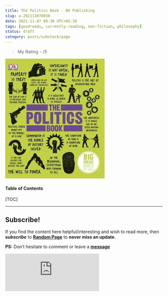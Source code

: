 ```yaml
---
title: The Politics Book - DK Publishing
slug: a-202111070930
date: 2021-11-07 09:30 UTC+05:30
tags: [goodreads, currently-reading, non-fiction, philosophy]
status: draft
category: posts/substack/page
---
```


> My Rating - /5

![](images/The%20Politics%20Book%20-%20DK%20Publishing.jpg)
<h4>Table of Contents</h4>
[TOC]



---
## Subscribe!
If you find the content here helpful/interesting and wish to read more, then _**subscribe**_ to [**Random Page**](https://randompage8.substack.com/) to **never miss an update.**

**PS:** Don’t hesitate to comment or leave a **[message](https://twitter.com/jeanbourgain8)**
<div class="row">
	<iframe src="https://randompage8.substack.com/embed" max-width="480" height="120" frameborder="0" scrolling="no" class="centred"></iframe>
	<br>
</div>
